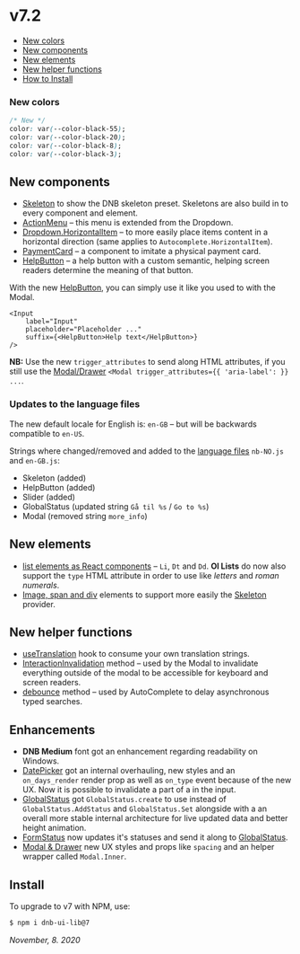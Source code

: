 # v7.2

- [New colors](#new-colors)
- [New components](#new-components)
- [New elements](#new-elements)
- [New helper functions](#new-helper-functions)
- [How to Install](#install)

### New colors

```css
/* New */
color: var(--color-black-55);
color: var(--color-black-20);
color: var(--color-black-8);
color: var(--color-black-3);
```

## New components

- [Skeleton](/uilib/components/skeleton) to show the DNB skeleton preset. Skeletons are also build in to every component and element.
- [ActionMenu](/uilib/components/dropdown#dropdown-action_menu) – this menu is extended from the Dropdown.
- [Dropdown.HorizontalItem](/uilib/components/dropdown/demos#dropdown-item-content-directions) – to more easily place items content in a horizontal direction (same applies to `Autocomplete.HorizontalItem`).
- [PaymentCard](/uilib/patterns/payment-card) – a component to imitate a physical payment card.
- [HelpButton](/uilib/components/help-button) – a help button with a custom semantic, helping screen readers determine the meaning of that button.

With the new [HelpButton](/uilib/components/help-button), you can simply use it like you used to with the Modal.

```
<Input
	label="Input"
	placeholder="Placeholder ..."
	suffix={<HelpButton>Help text</HelpButton>}
/>
```

**NB:** Use the new `trigger_attributes` to send along HTML attributes, if you still use the [Modal/Drawer](/uilib/components/modal) `<Modal trigger_attributes={{ 'aria-label': }} ...`.

### Updates to the language files

The new default locale for English is: `en-GB` – but will be backwards compatible to `en-US`.

Strings where changed/removed and added to the [language files](/uilib/usage/customisation/localization) `nb-NO.js` and `en-GB.js`:

- Skeleton (added)
- HelpButton (added)
- Slider (added)
- GlobalStatus (updated string `Gå til %s` / `Go to %s`)
- Modal (removed string `more_info`)

## New elements

- [list elements as React components](/uilib/elements/lists) – `Li`, `Dt` and `Dd`. **Ol Lists** do now also support the `type` HTML attribute in order to use like _letters_ and _roman numerals_.
- [Image, span and div](/uilib/elements) elements to support more easily the [Skeleton](/uilib/components/skeleton) provider.

## New helper functions

- [useTranslation](/usage/customisation/localization#how-to-use-your-own-translation-strings) hook to consume your own translation strings.
- [InteractionInvalidation](/uilib/helpers/functions) method – used by the Modal to invalidate everything outside of the modal to be accessible for keyboard and screen readers.
- [debounce](/uilib/helpers/functions) method – used by AutoComplete to delay asynchronous typed searches.

## Enhancements

- **DNB Medium** font got an enhancement regarding readability on Windows.
- [DatePicker](/uilib/components/date-picker) got an internal overhauling, new styles and an `on_days_render` render prop as well as `on_type` event because of the new UX. Now it is possible to invalidate a part of a in the input.
- [GlobalStatus](/uilib/components/global-status) got `GlobalStatus.create` to use instead of `GlobalStatus.AddStatus` and `GlobalStatus.Set` alongside with a an overall more stable internal architecture for live updated data and better height animation.
- [FormStatus](/uilib/components/form-status) now updates it's statuses and send it along to [GlobalStatus](/uilib/components/global-status).
- [Modal & Drawer](/uilib/components/modal) new UX styles and props like `spacing` and an helper wrapper called `Modal.Inner`.

## Install

To upgrade to v7 with NPM, use:

```bash
$ npm i dnb-ui-lib@7
```

_November, 8. 2020_
